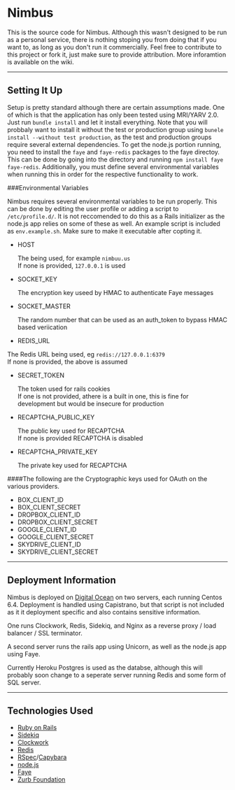 # Nimbus

This is the source code for Nimbus. Although this wasn't designed to be run as a personal service, there is nothing stoping you from doing that if you want to, as long as you don't run it commercially. Feel free to contribute to this project or fork it, just make sure to provide attribution. More inforamtion is available on the wiki.


----------


## Setting It Up
Setup is pretty standard although there are certain assumptions made. One of which is that the application has only been tested using MRI/YARV 2.0. Just run `bundle install` and let it install everything. Note that you will probbaly want to install it without the test or production group using `bunele install --without test production`, as the test and production groups require several external dependencies. To get the node.js portion running, you need to install the `faye` and 
`faye-redis` packages to the faye directoy. This can be done by going into the directory and running `npm install faye faye-redis`. Additionally, you must define several environmental variables when running this in order for the respective functionality to work.

###Environmental Variables

Nimbus requires several environmental variables to be run properly. This can be done by editing the user profile or adding a script to `/etc/profile.d/`. It is not reccomended to do this as a Rails initializer as the node.js app relies on some of these as well. An example script is included as `env.example.sh`. Make sure to make it executable after copting it.

 - HOST  

   The being used, for example `nimbuu.us`  
   If none is provided, `127.0.0.1` is used

 - SOCKET_KEY  

   The encryption key useed by HMAC to authenticate Faye messages

 - SOCKET_MASTER

   The random number that can be used as an auth_token to bypass HMAC based veriication

 - REDIS_URL    

  The Redis URL being used, eg `redis://127.0.0.1:6379`  
  If none is provided, the above is assumed

 - SECRET_TOKEN

   The token used for rails cookies  
   If one is not provided, athere is a built in one, this is fine for development but would be insecure for production
   

 - RECAPTCHA\_PUBLIC_KEY  

   The public key used for RECAPTCHA  
   If none is provided RECAPTCHA is disabled
 
 
 - RECAPTCHA\_PRIVATE_KEY  

   The private key used for RECAPTCHA

  

####The following are the Cryptographic keys used for OAuth on the various providers.

 - BOX\_CLIENT_ID
 - BOX\_CLIENT_SECRET
 - DROPBOX\_CLIENT_ID
 - DROPBOX\_CLIENT_SECRET
 - GOOGLE\_CLIENT_ID
 - GOOGLE\_CLIENT_SECRET
 - SKYDRIVE\_CLIENT_ID
 - SKYDRIVE\_CLIENT_SECRET

----------


## Deployment Information
Nimbus is deployed on [Digital Ocean][11] on two servers, each running Centos 6.4. Deployment is handled using Capistrano, but that script is not included as it it deployment specific and also contains sensitive information.  

One runs Clockwork, Redis, Sidekiq, and Nginx as a reverse proxy / load balancer / SSL terminator.  

A second server runs the rails app using Unicorn, as well as the node.js app using Faye.  

Currently Heroku Postgres is used as the databse, although this will probably soon change to a seperate server running Redis and some form of SQL server.


[11]: https://www.digitalocean.com/?refcode=1206d329a7f0


----------


## Technologies Used

 - [Ruby on Rails][2]
 - [Sidekiq][3]
 - [Clockwork][4]
 - [Redis][5]
 - [RSpec][6]/[Capybara][7]
 - [node.js][8]
 - [Faye][9]
 - [Zurb Foundation][10]


  [1]: https://www.digitalocean.com/?refcode=1206d329a7f0
  [2]: http://rubyonrails.org/
  [3]: https://github.com/mperham/sidekiq
  [4]: https://github.com/tomykaira/clockwork
  [5]: http://redis.io/
  [6]: http://rspec.info/
  [7]: http://jnicklas.github.io/capybara/
  [8]: http://nodejs.org/
  [9]: http://faye.jcoglan.com/
  [10]: http://foundation.zurb.com/    